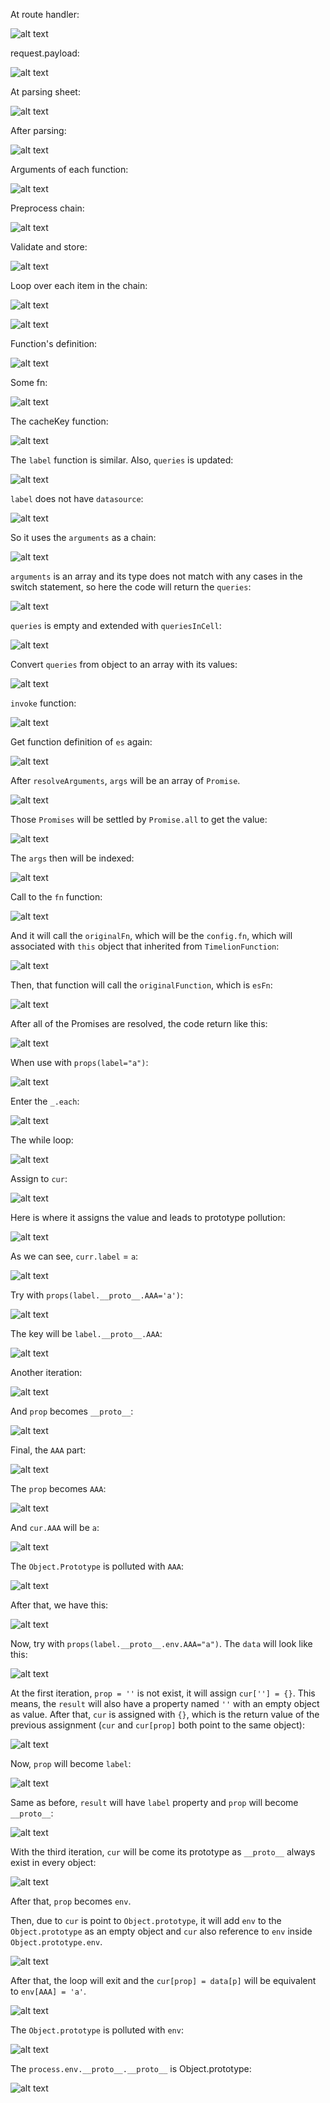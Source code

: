 At route handler:

![alt text](image-1.png)

request.payload:

![alt text](image.png)

At parsing sheet:

![alt text](image-2.png)

After parsing:

![alt text](image-3.png)

Arguments of each function:

![alt text](image-4.png)

Preprocess chain:

![alt text](image-5.png)

Validate and store:

![alt text](image-6.png)

Loop over each item in the chain:

![alt text](image-7.png)

![alt text](image-8.png)

Function's definition:

![alt text](image-9.png)

Some fn:

![alt text](image-10.png)

The cacheKey function:

![alt text](image-11.png)

The `label` function is similar. Also, `queries` is updated:

![alt text](image-12.png)

`label` does not have `datasource`:

![alt text](image-13.png)

So it uses the `arguments` as a chain:

![alt text](image-14.png)

`arguments` is an array and its type does not match with any cases in the switch statement, so here the code will return the `queries`:

![alt text](image-15.png)

`queries` is empty and extended with `queriesInCell`:

![alt text](image-16.png)

Convert `queries` from object to an array with its values:

![alt text](image-17.png)

`invoke` function:

![alt text](image-18.png)

Get function definition of `es` again:

![alt text](image-19.png)

After `resolveArguments`, `args` will be an array of `Promise`.

![alt text](image-20.png)

Those `Promises` will be settled by `Promise.all` to get the value:

![alt text](image-21.png)

The `args` then will be indexed:

![alt text](image-22.png)

Call to the `fn` function:

![alt text](image-23.png)

And it will call the `originalFn`, which will be the `config.fn`, which will associated with `this` object that inherited from `TimelionFunction`:

![alt text](image-24.png)

Then, that function will call the `originalFunction`, which is `esFn`:

![alt text](image-25.png)

After all of the Promises are resolved, the code return like this:

![alt text](image-26.png)

When use with `props(label="a")`:

![alt text](image-27.png)

Enter the `_.each`:

![alt text](image-28.png)

The while loop:

![alt text](image-29.png)

Assign to `cur`:

![alt text](image-30.png)

Here is where it assigns the value and leads to prototype pollution:

![alt text](image-31.png)

As we can see, `curr.label` = `a`:

![alt text](image-32.png)

Try with `props(label.__proto__.AAA='a')`:

![alt text](image-33.png)

The key will be `label.__proto__.AAA`:

![alt text](image-34.png)

Another iteration:

![alt text](image-35.png)

And `prop` becomes `__proto__`:

![alt text](image-36.png)

Final, the `AAA` part:

![alt text](image-37.png)

The `prop` becomes `AAA`:

![alt text](image-38.png)

And `cur.AAA` will be `a`:

![alt text](image-39.png)

The `Object.Prototype` is polluted with `AAA`:

![alt text](image-40.png)

After that, we have this:

![alt text](image-41.png)

Now, try with `props(label.__proto__.env.AAA="a")`. The `data` will look like this:

![alt text](image-47.png)

At the first iteration, `prop = ''` is not exist, it will assign `cur[''] = {}`. This means, the `result` will also have a property named `''` with an empty object as value. After that, `cur` is assigned with `{}`, which is the return value of the previous assignment (`cur` and `cur[prop]` both point to the same object):

![alt text](image-48.png)

Now, `prop` will become `label`:

![alt text](image-49.png)

Same as before, `result` will have `label` property and `prop` will become `__proto__`:

![alt text](image-50.png)

With the third iteration, `cur` will be come its prototype as `__proto__` always exist in every object:

![alt text](image-51.png)

After that, `prop` becomes `env`.

Then, due to `cur` is point to `Object.prototype`, it will add `env` to the `Object.prototype` as an empty object and `cur` also reference to `env` inside `Object.prototype.env`.

![alt text](image-53.png)

After that, the loop will exit and the `cur[prop] = data[p]` will be equivalent to `env[AAA] = 'a'`.

![alt text](image-54.png)

The `Object.prototype` is polluted with `env`:

![alt text](image-55.png)

The `process.env.__proto__.__proto__` is Object.prototype:

![alt text](image-57.png)